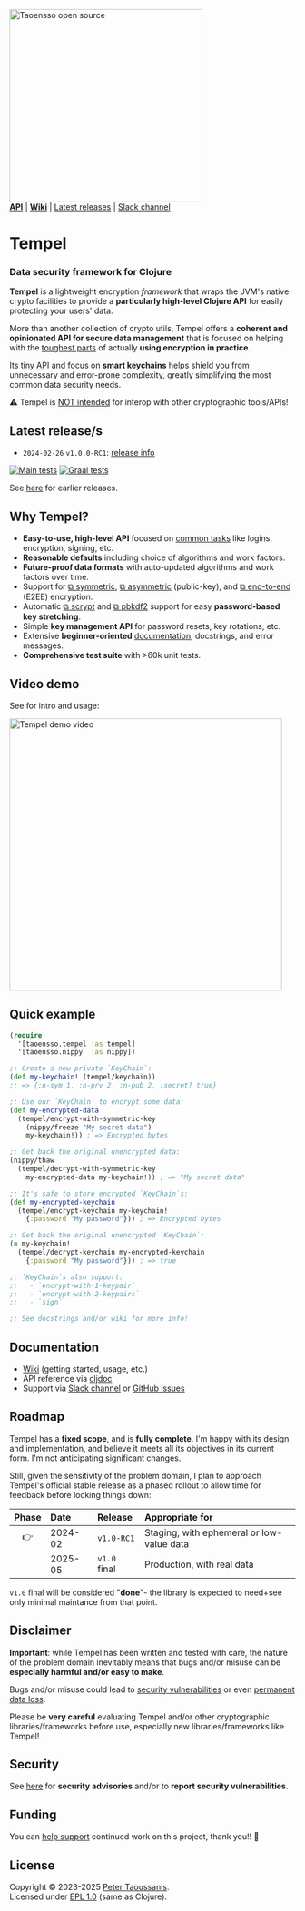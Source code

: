 <a href="https://www.taoensso.com/clojure" title="More stuff by @ptaoussanis at www.taoensso.com"><img src="https://www.taoensso.com/open-source.png" alt="Taoensso open source" width="340"/></a>  
[**API**][cljdoc] | [**Wiki**][GitHub wiki] | [Latest releases](#latest-releases) | [Slack channel][]

# Tempel

### Data security framework for Clojure

**Tempel** is a lightweight encryption *framework* that wraps the JVM's native crypto facilities to provide a **particularly high-level Clojure API** for easily protecting your users' data.

More than another collection of crypto utils, Tempel offers a **coherent and opinionated API for secure data management** that is focused on helping with the [toughest parts](../../wiki/1-Getting-started#challenges) of actually **using encryption in practice**.

Its [tiny API](../../wiki/1-Getting-started#api-overview) and focus on **smart keychains** helps shield you from unnecessary and error-prone complexity, greatly simplifying the most common data security needs.

⚠️ Tempel is [NOT intended](../../wiki/3-Faq#can-i-decrypt-tempel-data-with-other-tools) for interop with other cryptographic tools/APIs!

## Latest release/s

- `2024-02-26` `v1.0.0-RC1`: [release info](../../releases/tag/v1.0.0-RC1)

[![Main tests][Main tests SVG]][Main tests URL]
[![Graal tests][Graal tests SVG]][Graal tests URL]

See [here][GitHub releases] for earlier releases.

## Why Tempel?

- **Easy-to-use, high-level API** focused on [common tasks](../../wiki/2-Examples) like logins, encryption, signing, etc.
- **Reasonable defaults** including choice of algorithms and work factors.
- **Future-proof data formats** with auto-updated algorithms and work factors over time.
- Support for [⧉ symmetric](https://en.wikipedia.org/wiki/Symmetric-key_algorithm), [⧉ asymmetric](https://en.wikipedia.org/wiki/Public-key_cryptography) (public-key), and [⧉ end-to-end](https://en.wikipedia.org/wiki/End-to-end_encryption) (E2EE) encryption.
- Automatic [⧉ scrypt](https://en.wikipedia.org/wiki/Scrypt) and [⧉ pbkdf2](https://en.wikipedia.org/wiki/PBKDF2) support for easy **password-based key stretching**.
- Simple **key management API** for password resets, key rotations, etc.
- Extensive **beginner-oriented** [documentation](#documentation), docstrings, and error messages.
- **Comprehensive test suite** with >60k unit tests.

## Video demo

See for intro and usage:

<a href="https://www.youtube.com/watch?v=sULZVFhR848" target="_blank">
 <img src="https://img.youtube.com/vi/sULZVFhR848/maxresdefault.jpg" alt="Tempel demo video" width="480" border="0" />
</a>

## Quick example

```clojure
(require
  '[taoensso.tempel :as tempel]
  '[taoensso.nippy  :as nippy])

;; Create a new private `KeyChain`:
(def my-keychain! (tempel/keychain))
;; => {:n-sym 1, :n-prv 2, :n-pub 2, :secret? true}

;; Use our `KeyChain` to encrypt some data:
(def my-encrypted-data
  (tempel/encrypt-with-symmetric-key
    (nippy/freeze "My secret data")
    my-keychain!)) ; => Encrypted bytes

;; Get back the original unencrypted data:
(nippy/thaw
  (tempel/decrypt-with-symmetric-key
    my-encrypted-data my-keychain!)) ; => "My secret data"

;; It's safe to store encrypted `KeyChain`s:
(def my-encrypted-keychain
  (tempel/encrypt-keychain my-keychain!
    {:password "My password"})) ; => Encrypted bytes

;; Get back the original unencrypted `KeyChain`:
(= my-keychain!
  (tempel/decrypt-keychain my-encrypted-keychain
    {:password "My password"})) ; => true

;; `KeyChain`s also support:
;;   - `encrypt-with-1-keypair`
;;   - `encrypt-with-2-keypairs`
;;   - `sign`

;; See docstrings and/or wiki for more info!
```

## Documentation

- [Wiki][GitHub wiki] (getting started, usage, etc.)
- API reference via [cljdoc][cljdoc]
- Support via [Slack channel][] or [GitHub issues][]

## Roadmap

Tempel has a **fixed scope**, and is **fully complete**. I'm happy with its design and implementation, and believe it meets all its objectives in its current form. I'm not anticipating significant changes.

Still, given the sensitivity of the problem domain, I plan to approach Tempel's official stable release as a phased rollout to allow time for feedback before locking things down:

| Phase | Date    | Release      | Appropriate for                           |
| :---: | :------ | :----------- | :---------------------------------------- |
|  👉   | 2024-02 | `v1.0-RC1`   | Staging, with ephemeral or low-value data |
|       | 2025-05 | `v1.0` final | Production, with real data                |

`v1.0` final will be considered "**done**"- the library is expected to need+see only minimal maintance from that point.

## Disclaimer

**Important**: while Tempel has been written and tested with care, the nature of the problem domain inevitably means that bugs and/or misuse can be **especially harmful and/or easy to make**.

Bugs and/or misuse could lead to [security vulnerabilities](../../wiki/3-FAQ#how-secure-is-tempel) or even [permanent data loss](../../wiki/3-FAQ#is-there-a-risk-of-data-loss).

Please be **very careful** evaluating Tempel and/or other cryptographic libraries/frameworks before use, especially new libraries/frameworks like Tempel!

## Security

See [here](../../security) for **security advisories** and/or to **report security vulnerabilities**.

## Funding

You can [help support][sponsor] continued work on this project, thank you!! 🙏

## License

Copyright &copy; 2023-2025 [Peter Taoussanis][].  
Licensed under [EPL 1.0](LICENSE.txt) (same as Clojure).

<!-- Common -->

[GitHub releases]: ../../releases
[GitHub issues]:   ../../issues
[GitHub wiki]:     ../../wiki
[Slack channel]: https://www.taoensso.com/tempel/slack

[Peter Taoussanis]: https://www.taoensso.com
[sponsor]:          https://www.taoensso.com/sponsor

<!-- Project -->

[cljdoc]: https://cljdoc.org/d/com.taoensso/tempel/

[Clojars SVG]: https://img.shields.io/clojars/v/com.taoensso/tempel.svg
[Clojars URL]: https://clojars.org/com.taoensso/tempel

[Main tests SVG]:  https://github.com/taoensso/tempel/actions/workflows/main-tests.yml/badge.svg
[Main tests URL]:  https://github.com/taoensso/tempel/actions/workflows/main-tests.yml
[Graal tests SVG]: https://github.com/taoensso/tempel/actions/workflows/graal-tests.yml/badge.svg
[Graal tests URL]: https://github.com/taoensso/tempel/actions/workflows/graal-tests.yml
